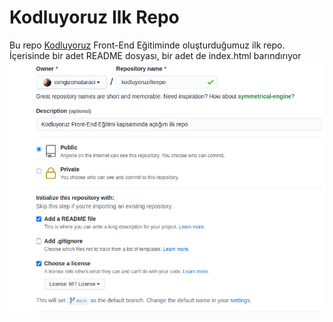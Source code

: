 # Kodluyoruz Ilk Repo
Bu repo [Kodluyoruz](https://www.kodluyoruz.org/) Front-End Eğitiminde oluşturduğumuz ilk repo. İçerisinde bir adet README dosyası, bir adet de index.html barındırıyor
![Lorem Picsum Gorsel](https://github.com/Kodluyoruz/taskforce/blob/main/git/odev1/figures/github.png)
